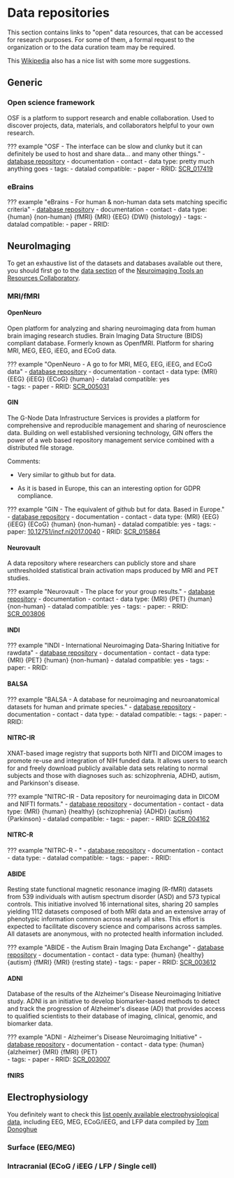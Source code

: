 # Data repositories

This section contains links to "open" data resources, that can be accessed for research purposes. For some of them, a formal request to the organization or to the data curation team may be required.

This [Wikipedia](https://en.wikipedia.org/wiki/List_of_neuroscience_databases) also has a nice list with some more suggestions.

## Generic

### Open science framework

OSF is a platform to support research and enable collaboration. Used to discover projects, data, materials, and collaborators helpful to your own research.

??? example "OSF - The interface can be slow and clunky but it can definitely be used to host and share data... and many other things."
    -   [database repository](https://ebrains.eu/)
    -   documentation
    -   contact
    -   data type: pretty much anything goes
    -   tags:
    -   datalad compatible:
    -   paper
    -   RRID: [SCR_017419](https://scicrunch.org/resources/Tools/record/nlx_144509-1/SCR_017419/resolver?q=open%20science%20framework&l=open%20science%20framework)

### eBrains

??? example "eBrains - For human & non-human data sets matching specific criteria"
    -   [database repository](https://ebrains.eu/)
    -   documentation
    -   contact
    -   data type: {human} {non-human} {fMRI} {MRI} {EEG} {DWI} {histology}
    -   tags:
    -   datalad compatible:
    -   paper
    -   RRID:

## NeuroImaging

To get an exhaustive list of the datasets and databases available out there, you should first go to the [data section](https://www.nitrc.org/search/?type_of_search=group&q=category%3A%27Data%27) of the [Neuroimaging Tools
an Resources Collaboratory](https://www.nitrc.org/).

### MRI/fMRI

#### OpenNeuro

Open platform for analyzing and sharing neuroimaging data from human brain imaging research studies. Brain Imaging Data Structure (BIDS) compliant database. Formerly known as OpenfMRI. Platform for sharing MRI, MEG, EEG, iEEG, and ECoG data.

??? example "OpenNeuro - A go to for MRI, MEG, EEG, iEEG, and ECoG data"
    -   [database repository](https://openneuro.org/)
    -   documentation
    -   contact
    -   data type: {MRI} {EEG} {iEEG} {ECoG} {human}
    -   datalad compatible: yes  
    -   tags:
    -   paper
    -   RRID: [SCR_005031](https://scicrunch.org/resources/Any/record/nlx_144509-1/SCR_005031/resolver?q=openneuro&l=openneuro)

#### GIN

The G-Node Data Infrastructure Services is provides a platform for comprehensive and reproducible management and sharing of neuroscience data. Building on well established versioning technology, GIN offers the power of a web based repository management service combined with a distributed file storage.

Comments:

-   Very similar to github but for data.

-   As it is based in Europe, this can an interesting option for GDPR compliance.

??? example "GIN - The equivalent of github but for data. Based in Europe."
    -   [database repository](https://gin.g-node.org/)
    -   documentation
    -   contact
    -   data type: {MRI} {EEG} {iEEG} {ECoG} {human} {non-human}
    -   datalad compatible: yes
    -   tags:
    -   paper: [10.12751/incf.ni2017.0040](10.12751/incf.ni2017.0040)
    -   RRID: [SCR_015864](https://scicrunch.org/resources/Tools/record/nlx_144509-1/SCR_015864/resolver?q=GIN&l=GIN)

#### Neurovault

A data repository where researchers can publicly store and share unthresholded statistical brain activation maps produced by MRI and PET studies.

??? example "Neurovault - The place for your group results."
    -   [database repository](https://neurovault.org/)
    -   documentation
    -   contact
    -   data type: {MRI} {PET} {human} {non-human}
    -   datalad compatible: yes
    -   tags:
    -   paper:
    -   RRID: [SCR_003806](https://scicrunch.org/resources/Tools/record/nlx_144509-1/SCR_003806/resolver?q=Neurovault&l=Neurovault)

#### INDI

??? example "INDI - International Neuroimaging Data-Sharing Initiative for rawdata"
    -   [database repository](http://fcon_1000.projects.nitrc.org/)
    -   documentation
    -   contact
    -   data type: {MRI} {PET} {human} {non-human}
    -   datalad compatible: yes
    -   tags:
    -   paper:
    -   RRID:

#### BALSA

??? example "BALSA - A database for neuroimaging and neuroanatomical datasets for human and primate species."
    -   [database repository](https://balsa.wustl.edu/)
    -   documentation
    -   contact
    -   data type:
    -   datalad compatible:
    -   tags:
    -   paper:
    -   RRID:

#### NITRC-IR

XNAT-based image registry that supports both NIfTI and DICOM images to promote re-use and integration of NIH funded data. It allows users to search for and freely download publicly available data sets relating to normal subjects and those with diagnoses such as: schizophrenia, ADHD, autism, and Parkinson's disease.

??? example "NITRC-IR - Data repository for neuroimaging data in DlCOM and NIFTI formats."
    -   [database repository](https://www.nitrc.org/ir/)
    -   documentation
    -   contact
    -   data type: {MRI} {human} {healthy} {schizophrenia} {ADHD} {autism} {Parkinson}
    -   datalad compatible:
    -   tags:
    -   paper:
    -   RRID: [SCR_004162](https://scicrunch.org/resources/Tools/record/nlx_144509-1/SCR_004162/resolver?q=NITRC-IR&l=NITRC-IR)

#### NITRC-R

??? example "NITRC-R - "
    -   [database repository](https://www.nitrc.org/search/?type_of_search=group&q=category%3A%27Data%27)
    -   documentation
    -   contact
    -   data type:
    -   datalad compatible:
    -   tags:
    -   paper:
    -   RRID:

#### ABIDE

Resting state functional magnetic resonance imaging (R-fMRI) datasets from 539 individuals with autism spectrum disorder (ASD) and 573 typical controls. This initiative involved 16 international sites, sharing 20 samples yielding 1112 datasets composed of both MRI data and an extensive array of phenotypic information common across nearly all sites. This effort is expected to facilitate discovery science and comparisons across samples. All datasets are anonymous, with no protected health information included.

??? example "ABIDE - the Autism Brain Imaging Data Exchange"
    -   [database repository](http://fcon_1000.projects.nitrc.org/indi/abide/)
    -   documentation
    -   contact
    -   data type: {human} {healthy} {autism} {fMRI} {MRI} {resting state}
    -   tags:
    -   paper
    -   RRID: [SCR_003612](https://scicrunch.org/resources/Any/record/nlx_144509-1/SCR_003612/resolver?q=abide&l=abide)

#### ADNI
Database of the results of the Alzheimer's Disease Neuroimaging Initiative study. ADNI is an initiative to develop biomarker-based methods to detect and track the progression of Alzheimer's disease (AD) that provides access to qualified scientists to their database of imaging, clinical, genomic, and biomarker data.

??? example "ADNI - Alzheimer's Disease Neuroimaging Initiative"
     -   [database repository](http://adni.loni.usc.edu/data-samples/access-data/)
     -   documentation
     -   contact
     -   data type: {human} {alzheimer} {MRI} {fMRI} {PET}   
     -   tags:
     -   paper
     -   RRID: [SCR_003007](https://scicrunch.org/resources/Any/record/nlx_144509-1/SCR_003007/resolver?q=adni&l=adni)

#### fNIRS

## Electrophysiology

You definitely want to check this [list openly available electrophysiological data](https://github.com/openlists/ElectrophysiologyData), including EEG, MEG, ECoG/iEEG, and LFP data compiled by [Tom Donoghue](https://twitter.com/tomdonoghue)

### Surface (EEG/MEG)

### Intracranial (ECoG / iEEG / LFP / Single cell)




<!-- #### LORIS

-   [LORIS](https://github.com/aces/Loris/wiki/Open-LORIS) -   Open datasets available through LORIS projects  

??? example "LORIS - "
    -   [database repository]()
    -   documentation
    -   contact
    -   data type:
    -   datalad compatible:
    -   tags:
    -   paper:
    -   RRID: []() -->
